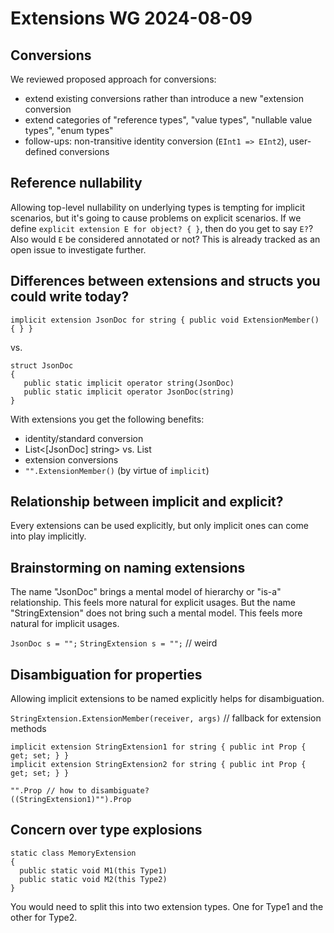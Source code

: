 # Extensions WG 2024-08-09

## Conversions

We reviewed proposed approach for conversions:
- extend existing conversions rather than introduce a new "extension conversion
- extend categories of "reference types", "value types", "nullable value types", "enum types"
- follow-ups: non-transitive identity conversion (`EInt1 => EInt2`), user-defined conversions

## Reference nullability

Allowing top-level nullability on underlying types is tempting for implicit scenarios, but it's going to cause problems on explicit scenarios.
If we define `explicit extension E for object? { }`, then do you get to say `E?`? Also would `E` be considered annotated or not?
This is already tracked as an open issue to investigate further.

## Differences between extensions and structs you could write today?

```
implicit extension JsonDoc for string { public void ExtensionMember() { } }
```
vs.
```
struct JsonDoc
{
   public static implicit operator string(JsonDoc)
   public static implicit operator JsonDoc(string)
}
```

With extensions you get the following benefits:
- identity/standard conversion
- List<[JsonDoc] string> vs. List<string>
- extension conversions
- `"".ExtensionMember()` (by virtue of `implicit`)

## Relationship between implicit and explicit?

Every extensions can be used explicitly, but only implicit ones can come into play implicitly.

## Brainstorming on naming extensions

The name "JsonDoc" brings a mental model of hierarchy or "is-a" relationship. This feels more natural for explicit usages.
But the name "StringExtension" does not bring such a mental model. This feels more natural for implicit usages.

`JsonDoc s = "";`
`StringExtension s = "";` // weird

## Disambiguation for properties

Allowing implicit extensions to be named explicitly helps for disambiguation.

`StringExtension.ExtensionMember(receiver, args)` // fallback for extension methods 

```
implicit extension StringExtension1 for string { public int Prop { get; set; } }
implicit extension StringExtension2 for string { public int Prop { get; set; } }

"".Prop // how to disambiguate?
((StringExtension1)"").Prop
```

## Concern over type explosions

```
static class MemoryExtension
{
  public static void M1(this Type1)
  public static void M2(this Type2)
}
```
You would need to split this into two extension types. One for Type1 and the other for Type2.

